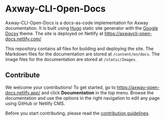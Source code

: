 # Axway-CLI-Open-Docs

Axway-CLI-Open-Docs is a docs-as-code implementation for Axway documentation. It is built using [Hugo](https://gohugo.io/) static site generator with the [Google Docsy](https://github.com/google/docsy) theme. The site is deployed on Netlify at <https://axwaycli-open-docs.netlify.com/>

This repository contains all files for building and deploying the site. The Markdown files for the documentation are stored at `/content/en/docs`. The image files for the documentation are stored at `/static/Images`.

## Contribute

We welcome your contributions! To get started, go to <https://axway-open-docs.netlify.app/> and click **Documentation** in the top menu. Browse the documentation and use the options in the right navigation to edit any page using GitHub or Netlify CMS.

Before you start contributing, please read the [contribution guidelines](https://axway-open-docs.netlify.com/docs/contribution_guidelines/).